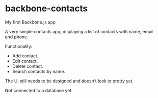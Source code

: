 # backbone-contacts
My first Backbone.js app

A very simple contacts app, displaying a list of contacts with name, email and phone.

Functionality:
* Add contact.
* Edit contact.
* Delete contact.
* Search contacts by name.

The UI still needs to be designed and doesn’t look to pretty yet.

Not connected to a database yet.
